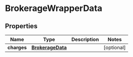 # BrokerageWrapperData

## Properties
Name | Type | Description | Notes
------------ | ------------- | ------------- | -------------
**charges** | [**BrokerageData**](BrokerageData.md) |  |  [optional]
